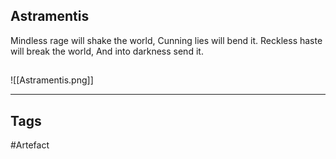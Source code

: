 ## Astramentis
Mindless rage will shake the world,
Cunning lies will bend it.
Reckless haste will break the world,
And into darkness send it.
## 
![[Astramentis.png]]

---
## Tags
#Artefact